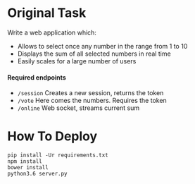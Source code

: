# Original Task

Write a web application which:

- Allows to select once any number in the range from 1 to 10
- Displays the sum of all selected numbers in real time
- Easily scales for a large number of users

#### Required endpoints

- `/session`  Creates a new session, returns the token
- `/vote` Here comes the numbers. Requires the token
- `/online` Web socket, streams current sum

# How To Deploy

    pip install -Ur requirements.txt
    npm install
    bower install
    python3.6 server.py

